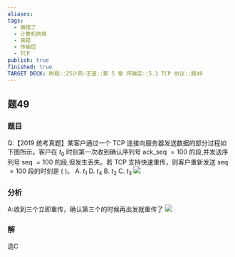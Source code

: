 ```yaml
---
aliases: 
tags:
  - 做错了
  - 计算机网络
  - 真题
  - 传输层
  - TCP
publish: true
finished: true
TARGET DECK: 刷题::25计网-王道::第 5 章 传输层::5.3 TCP 协议::题49
---
```


## 题49
### 题目
Q:【2019 统考真题】某客户通过一个 TCP 连接向服务器发送数据的部分过程如下图所示。客户在 ${t}_{0}$ 时刻第一次收到确认序列号 ack_seq $= {100}$ 的段,并发送序列号 seq $= {100}$ 的段,但发生丢失。若 TCP 支持快速重传，则客户重新发送 seq $= {100}$ 段的时刻是 ( )。
A. ${t}_{1}$ D. ${t}_{4}$
B. ${t}_{2}$ C. ${t}_{3}$
![](https://img.hwenyi.live/202406021136381.webp)
### 分析
A:收到三个立即重传，确认第三个的时候再出发就重传了
![](https://img.hwenyi.live/202406302250227.webp)
### 解
选C
<!--ID: 1719759699086-->

